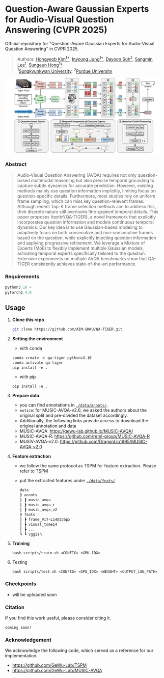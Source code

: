 # Question-Aware Gaussian Experts for Audio-Visual Question Answering (CVPR 2025)
Official repository for "Question-Aware Gaussian Experts for Audio-Visual Question Answering" in CVPR 2025.

> Authors: [Hongyeob Kim<sup>1*](https://github.com/redleaf-kim), [Inyoung Jung<sup>1*](https://github.com/nanacoco419), [Dayoon Suh<sup>2</sup>](https://github.com/dayoonsuh), [Sangmin Lee<sup>1](https://sites.google.com/view/sangmin-lee/home), [Sungeun Hong<sup>1</sup>&dagger;](https://www.csehong.com/) <br>
> <sup>1</sup>[Sungkyunkwan University](https://www.skku.edu/eng/index.do), <sup>2</sup>[Purdue University](https://www.purdue.edu/)

<p align=center><img src="./images/main_figure.png" width="1024px"></p>

### Abstract
>Audio-Visual Question Answering (AVQA) requires not only question-based multimodal reasoning but also precise temporal grounding to capture subtle dynamics for accurate prediction. However, existing methods mainly use question information implicitly, limiting focus on question-specific details. Furthermore, most studies rely on uniform frame sampling, which can miss key question-relevant frames. Although recent Top-K frame selection methods aim to address this, their discrete nature still overlooks fine-grained temporal details. This paper proposes \textbf{QA-TIGER}, a novel framework that explicitly incorporates question information and models continuous temporal dynamics. Our key idea is to use Gaussian-based modeling to adaptively focus on both consecutive and non-consecutive frames based on the question, while explicitly injecting question information and applying progressive refinement. We leverage a Mixture of Experts (MoE) to flexibly implement multiple Gaussian models, activating temporal experts specifically tailored to the question. Extensive experiments on multiple AVQA benchmarks show that QA-TIGER consistently achieves state-of-the-art performance.


### Requirements
```python
python3.10 +
pytorch2.4.0
```

## Usage

1. **Clone this repo**

    ```bash
    git clone https://github.com/AIM-SKKU/QA-TIGER.git
    ```

2. **Setting the environment**
    - with conda
    ```
    conda create -n qa-tiger python=3.10
    conda activate qa-tiger
    pip install -e .
    ```

    - with pip
    ```
    pip install -e .
    ```

2. **Prepare data**
    - you can find annotations in [`./data/annots/`](./data/annots/).
    - `notice`: for MUSIC-AVQA-v2.0, we asked the authors about the original split and pre-divided the dataset accordingly.
    - Additionally, the following links provide access to download the original annotation and data
    - MUSIC-AVQA: https://gewu-lab.github.io/MUSIC-AVQA/
    - MUSIC-AVQA-R: https://github.com/reml-group/MUSIC-AVQA-R
    - MUSIV-AVQA-v2.0: https://github.com/DragonLiu1995/MUSIC-AVQA-v2.0

4. **Feature extraction**
    - we follow the same protocol as TSPM for feature extraction. Please refer to [TSPM](https://github.com/GeWu-Lab/TSPM)
    - put the extracted features under [`./data/feats/`](./data/feats/)
    
        ```
        data
        ┣ annots
        ┃ ┣ music_avqa
        ┃ ┣ music_avqa_r
        ┃ ┣ music_avqa_v2
        ┣ feats
        ┃ ┣ frame_ViT-L14@336px
        ┃ ┣ visual_tome14
        ┃ ┣ ...
        ┗ ┗ vggish
        ```

4. **Training**

    ```shell
    bash scripts/train.sh <CONFIG> <GPU_IDX>
    ```

5. Testing

    ```shell
    bash scripts/test.sh <CONFIG> <GPU_IDX> <WEIGHT> <OUTPUT_LOG_PATH>
    ```

### Checkpoints

- will be uploaded soon


### Citation

If you find this work useful, please consider citing it.

```
coming soon!
```

### Acknowledgement
We acknowledge the following code, which served as a reference for our implementation.
- https://github.com/GeWu-Lab/TSPM
- https://github.com/GeWu-Lab/MUSIC-AVQA